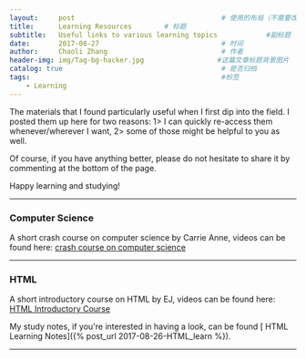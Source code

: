 ```yaml
---
layout:     post                                    # 使用的布局（不需要改）
title:      Learning Resources        # 标题
subtitle:   Useful links to various learning topics            #副标题
date:       2017-08-27                              # 时间
author:     Chaoli Zhang                            # 作者
header-img: img/Tag-bg-hacker.jpg                  #这篇文章标题背景图片
catalog: true                                       # 是否归档
tags:                                               #标签
    - Learning
---
```


The materials that I found particularly useful when I first dip into the field. I posted them up here for two reasons: 1> I can quickly re-access them whenever/wherever I want,  2> some of those might be helpful to you as well.

Of course, if you have anything better, please do not hesitate to share it by commenting at the bottom of the page.

Happy learning and studying!

---
### Computer Science
A short crash course on computer science by Carrie Anne, videos can be found here: [crash course on computer science](https://www.youtube.com/playlist?list=PL8dPuuaLjXtNlUrzyH5r6jN9ulIgZBpdo)

---
### HTML
A short introductory course on HTML by EJ, videos can be found here: [HTML Introductory Course](https://www.youtube.com/playlist?list=PLr6-GrHUlVf_ZNmuQSXdS197Oyr1L9sPB)

My study notes, if you're interested in having a look, can be found [ HTML Learning Notes]({% post_url 2017-08-26-HTML_learn %}).

---
